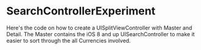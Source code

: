 # SearchControllerExperiment

Here's the code on how to create a UISplitViewController with Master and Detail. The Master contains the iOS 8 and up UISearchController to make it easier to sort through the all Currencies involved.

